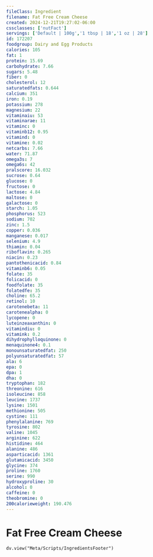 ```yaml
---
fileClass: Ingredient
filename: Fat Free Cream Cheese
created: 2024-12-21T19:27:02-06:00
cssclasses: ['nutFact']
servings: ['Default | 100g','1 tbsp | 18','1 oz | 28']
id: 172207
foodgroup: Dairy and Egg Products
calories: 105
fat: 1
protein: 15.69
carbohydrate: 7.66
sugars: 5.48
fiber: 0
cholesterol: 12
saturatedfats: 0.644
calcium: 351
iron: 0.19
potassium: 278
magnesium: 22
vitaminaiu: 53
vitaminarae: 11
vitaminc: 0
vitaminb12: 0.95
vitamind: 0
vitamine: 0.02
netcarbs: 7.66
water: 71.87
omega3s: 7
omega6s: 42
pralscore: 16.032
sucrose: 0.64
glucose: 0
fructose: 0
lactose: 4.84
maltose: 0
galactose: 0
starch: 1.05
phosphorus: 523
sodium: 702
zinc: 1.5
copper: 0.036
manganese: 0.017
selenium: 4.9
thiamin: 0.04
riboflavin: 0.265
niacin: 0.23
pantothenicacid: 0.84
vitaminb6: 0.05
folate: 35
folicacid: 0
foodfolate: 35
folatedfe: 35
choline: 65.2
retinol: 10
carotenebeta: 11
carotenealpha: 0
lycopene: 0
luteinzeaxanthin: 0
vitamindiu: 0
vitamink: 0.2
dihydrophylloquinone: 0
menaquinone4: 0.1
monounsaturatedfat: 250
polyunsaturatedfat: 57
ala: 6
epa: 0
dpa: 1
dha: 0
tryptophan: 182
threonine: 616
isoleucine: 858
leucine: 1737
lysine: 1501
methionine: 505
cystine: 111
phenylalanine: 769
tyrosine: 802
valine: 1045
arginine: 622
histidine: 464
alanine: 486
asparticacid: 1361
glutamicacid: 3450
glycine: 374
proline: 1760
serine: 990
hydroxyproline: 30
alcohol: 0
caffeine: 0
theobromine: 0
200calorieweight: 190.476
---
```


# Fat Free Cream Cheese

```dataviewjs
dv.view("Meta/Scripts/IngredientsFooter")
```